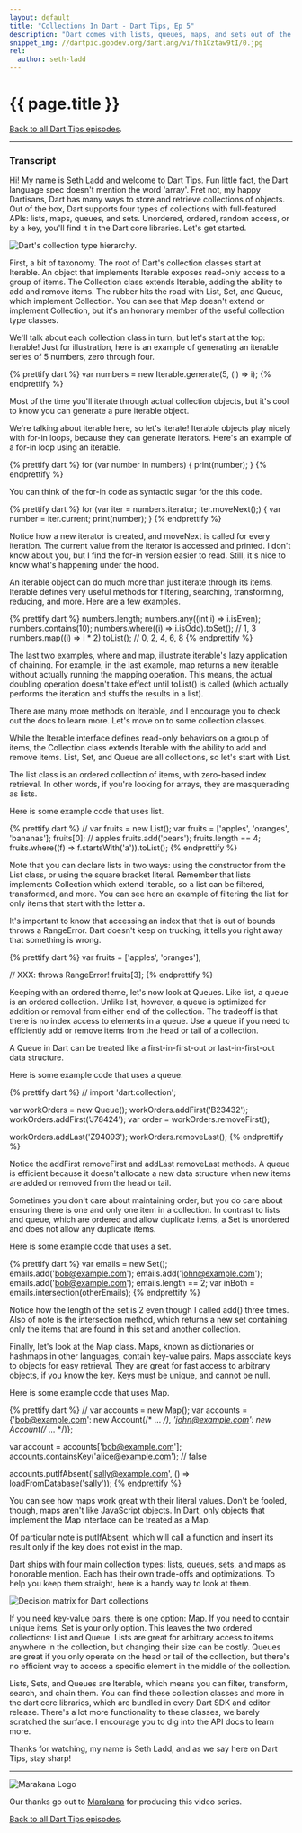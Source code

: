 ```yaml
---
layout: default
title: "Collections In Dart - Dart Tips, Ep 5"
description: "Dart comes with lists, queues, maps, and sets out of the box. Watch this episode to learn how to pick the right collection class for the job. Fun tip: did you know that the Dart language spec doesn't use the word 'array'?"
snippet_img: //dartpic.goodev.org/dartlang/vi/fh1Cztaw9tI/0.jpg
rel:
  author: seth-ladd
---
```


# {{ page.title }}

<!-- 
<iframe class="dart-tips-video" src="//www.youtube.com/embed/fh1Cztaw9tI" 
frameborder="0" allowfullscreen></iframe>
-->

[Back to all Dart Tips episodes](/dart-tips/).

<hr>

### Transcript

Hi! My name is Seth Ladd and welcome to Dart Tips. Fun little fact, the Dart language spec doesn't mention the word 'array'. Fret not, my happy Dartisans, Dart has many ways to store and retrieve collections of objects. Out of the box, Dart supports four types of collections with full-featured APIs: lists, maps, queues, and sets. Unordered, ordered, random access, or by a key, you'll find it in the Dart core libraries. Let's get started.

<img src="imgs/ep-5-hierarchy.png" alt="Dart's collection type hierarchy.">

 First, a bit of taxonomy. The root of Dart's collection classes start at Iterable. An object that implements Iterable exposes read-only access to a group of items. The Collection class extends Iterable, adding the ability to add and remove items. The rubber hits the road with List, Set, and Queue, which implement Collection. You can see that Map doesn't extend or implement Collection, but it's an honorary member of the useful collection type classes.

 We'll talk about each collection class in turn, but let's start at the top: Iterable! Just for illustration, here is an example of generating an iterable series of 5 numbers, zero through four.

{% prettify dart %}
var numbers = new Iterable.generate(5, (i) => i);
{% endprettify %}

 Most of the time you'll iterate through actual collection objects, but it's cool to know you can generate a pure iterable object.

 We're talking about iterable here, so let's iterate! Iterable objects play nicely with for-in loops, because they can generate iterators. Here's an example of a for-in loop using an iterable.

{% prettify dart %}
for (var number in numbers) {
  print(number);
}
{% endprettify %}

 You can think of the for-in code as syntactic sugar for the this code.

{% prettify dart %}
for (var iter = numbers.iterator; iter.moveNext();) {
  var number = iter.current;
  print(number);
}
{% endprettify %}

Notice how a new iterator is created, and moveNext is called for every iteration. The current value from the iterator is accessed and printed. I don't know about you, but I find the for-in version easier to read. Still, it's nice to know what's happening under the hood.

 An iterable object can do much more than just iterate through its items. Iterable defines very useful methods for filtering, searching, transforming, reducing, and more. Here are a few examples.

{% prettify dart %}
numbers.length;
numbers.any((int i) => i.isEven);
numbers.contains(10);
numbers.where((i) => i.isOdd).toSet();
  // 1, 3
numbers.map((i) => i * 2).toList();
  // 0, 2, 4, 6, 8
{% endprettify %}

The last two examples, where and map, illustrate iterable's lazy application of chaining. For example, in the last example, map returns a new iterable without actually running the mapping operation. This means, the actual doubling operation doesn't take effect until toList() is called (which actually performs the iteration and stuffs the results in a list).

There are many more methods on Iterable, and I encourage you to check out the docs to learn more. Let's move on to some collection classes.

 While the Iterable interface defines read-only behaviors on a group of items, the Collection class extends Iterable with the ability to add and remove items. List, Set, and Queue are all collections, so let's start with List.

The list class is an ordered collection of items, with zero-based index retrieval. In other words, if you're looking for arrays, they are masquerading as lists.

 Here is some example code that uses list.

{% prettify dart %}
// var fruits = new List();
var fruits = ['apples', 'oranges', 'bananas'];
fruits[0]; // apples
fruits.add('pears');
fruits.length == 4;
fruits.where((f) => f.startsWith('a')).toList();
{% endprettify %}

Note that you can declare lists in two ways: using the constructor from the List class, or using the square bracket literal. Remember that lists implements Collection which extend Iterable, so a list can be filtered, transformed, and more. You can see here an example of filtering the list for only items that start with the letter a.

 It's important to know that accessing an index that that is out of bounds throws a RangeError. Dart doesn't keep on trucking, it tells you right away that something is wrong.

{% prettify dart %}
var fruits = ['apples', 'oranges'];

// XXX: throws RangeError!
fruits[3];
{% endprettify %}

 Keeping with an ordered theme, let's now look at Queues. Like list, a queue is an ordered collection. Unlike list, however, a queue is optimized for addition or removal from either end of the collection. The tradeoff is that there is no index access to elements in a queue. Use a queue if you need to efficiently add or remove items from the head or tail of a collection.

A Queue in Dart can be treated like a first-in-first-out or last-in-first-out data structure.

 Here is some example code that uses a queue.

{% prettify dart %}
// import 'dart:collection';

var workOrders = new Queue();
workOrders.addFirst('B23432');
workOrders.addFirst('J78424');
var order = workOrders.removeFirst();
  
workOrders.addLast('Z94093');
workOrders.removeLast();
{% endprettify %}

Notice the addFirst removeFirst and addLast removeLast methods. A queue is efficient because it doesn't allocate a new data structure when new items are added or removed from the head or tail.

 Sometimes you don't care about maintaining order, but you do care about ensuring there is one and only one item in a collection. In contrast to lists and queue, which are ordered and allow duplicate items, a Set is unordered and does not allow any duplicate items.

 Here is some example code that uses a set.

{% prettify dart %}
var emails = new Set();
emails.add('bob@example.com');
emails.add('john@example.com');
emails.add('bob@example.com');
emails.length == 2;
var inBoth = emails.intersection(otherEmails);
{% endprettify %}

Notice how the length of the set is 2 even though I called add() three times. Also of note is the intersection method, which returns a new set containing only the items that are found in this set and another collection.

 Finally, let's look at the Map class. Maps, known as dictionaries or hashmaps in other languages, contain key-value pairs. Maps associate keys to objects for easy retrieval. They are great for fast access to arbitrary objects, if you know the key. Keys must be unique, and cannot be null.

 Here is some example code that uses Map.

{% prettify dart %}
// var accounts = new Map();
var accounts = {'bob@example.com': new Account(/* … */),
                'john@example.com': new Account(/* … */)};

var account = accounts['bob@example.com'];
accounts.containsKey('alice@example.com'); // false

accounts.putIfAbsent('sally@example.com', () => loadFromDatabase('sally'));
{% endprettify %}

You can see how maps work great with their literal values. Don't be fooled, though, maps aren't like JavaScript objects. In Dart, only objects that implement the Map interface can be treated as a Map.

Of particular note is putIfAbsent, which will call a function and insert its result only if the key does not exist in the map.

 Dart ships with four main collection types: lists, queues, sets, and maps as honorable mention. Each has their own trade-offs and optimizations. To help you keep them straight, here is a handy way to look at them.

 <img src="imgs/ep-5-flowchart.png" alt="Decision matrix for Dart collections">

 If you need key-value pairs, there is one option: Map. If you need to contain unique items, Set is your only option. This leaves the two ordered collections: List and Queue. Lists are great for arbitrary access to items anywhere in the collection, but changing their size can be costly. Queues are great if you only operate on the head or tail of the collection, but there's no efficient way to access a specific element in the middle of the collection.

 Lists, Sets, and Queues are Iterable, which means you can filter, transform, search, and chain them. You can find these collection classes and more in the dart core libraries, which are bundled in every Dart SDK and editor release. There's a lot more functionality to these classes, we barely scratched the surface. I encourage you to dig into the API docs to learn more.

Thanks for watching, my name is Seth Ladd, and as we say here on Dart Tips, stay sharp!

<hr>

<img src="imgs/marakana-logo.png" alt="Marakana Logo">

Our thanks go out to [Marakana](http://www.marakana.com) for producing this
video series.

[Back to all Dart Tips episodes](/dart-tips/).